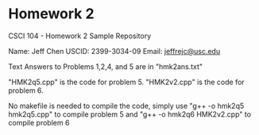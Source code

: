 Homework 2
==========

CSCI 104 - Homework 2 Sample Repository

Name: Jeff Chen
USCID: 2399-3034-09
Email: jeffrejc@usc.edu

Text Answers to Problems 1,2,4, and 5 are in "hmk2ans.txt"

"HMK2q5.cpp" is the code for problem 5.
"HMK2v2.cpp" is the code for problem 6.

No makefile is needed to compile the code, simply use "g++ -o hmk2q5 hmk2q5.cpp" to compile problem 5 and "g++ -o hmk2q6 HMK2v2.cpp" to compile problem 6

